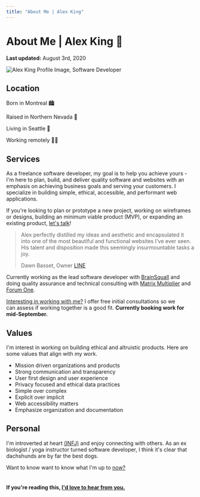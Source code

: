 ```yaml
---
title: "About Me | Alex King"
---
```


# **About Me** | Alex King 👋

**Last updated:** August 3rd, 2020

<img src="assets/alex-king-software-developer-photo.jpg" alt="Alex King Profile Image, Software Developer" />

## Location

Born in Montreal 🏙

Raised in Northern Nevada 🌄

Living in Seattle 🌇

Working remotely 👨‍💻

## Services

As a freelance software developer, my goal is to help you achieve yours - I'm here to plan, build, and deliver quality software and websites with an emphasis on achieving business goals and serving your customers. I specialize in building simple, ethical, accessible, and performant web applications.

If you're looking to plan or prototype a new project, working on wireframes or designs, building an minimum viable product (MVP), or expanding an existing product, [let's talk](/contact)!

> Alex perfectly distilled my ideas and aesthetic and encapsulated it into one of the most beautiful and functional websites I've ever seen. His talent and disposition made this seemingly insurmountable tasks a joy.
>
> Dawn Basset, Owner [LINE](/writing/line)

Currently working as the lead software developer with <a href="https://brainsquall.co" target="_blank" rel="noopener noreferrer">BrainSquall</a> and doing quality assurance and technical consulting with <a href="https://matrixmultiplier.com" target="_blank" rel="noopener noreferrer">Matrix Multiplier</a> and <a href="https://forumone.com" target="_blank" rel="noopener noreferrer">Forum One</a>.

[Interesting in working with me?](/contact) I offer free initial consultations so we can assess if working together is a good fit. **Currently booking work for mid-September.**

## Values

I'm interest in working on building ethical and altruistic products. Here are some values that align with my work.

- Mission driven organizations and products
- Strong communication and transparency
- User first design and user experience
- Privacy focused and ethical data practices
- Simple over complex
- Explicit over implicit
- Web accessibility matters
- Emphasize organization and documentation

<!-- Testimonial - Corinne -->

<!-- > Insert testimonial here.
>
> Mark Bullard, Founder [BrainSquall](/writing/brainsquall) -->

## Personal

I'm introverted at heart <a href="https://www.16personalities.com/infj-personality" target="_blank" rel="noopener noreferrer">(INFJ)</a> and enjoy connecting with others. As an ex biologist / yoga instructor turned software developer, I think it's clear that dachshunds are by far the best dogs.

Want to know want to know what I'm up to [now?](/now)

#### <br/> If you're reading this, [I'd love to hear from you.](/contact)
